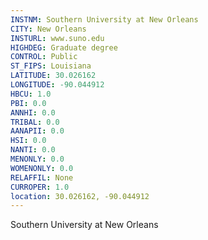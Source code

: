 ```yaml
---
INSTNM: Southern University at New Orleans
CITY: New Orleans
INSTURL: www.suno.edu
HIGHDEG: Graduate degree
CONTROL: Public
ST_FIPS: Louisiana
LATITUDE: 30.026162
LONGITUDE: -90.044912
HBCU: 1.0
PBI: 0.0
ANNHI: 0.0
TRIBAL: 0.0
AANAPII: 0.0
HSI: 0.0
NANTI: 0.0
MENONLY: 0.0
WOMENONLY: 0.0
RELAFFIL: None
CURROPER: 1.0
location: 30.026162, -90.044912
---
```

Southern University at New Orleans
